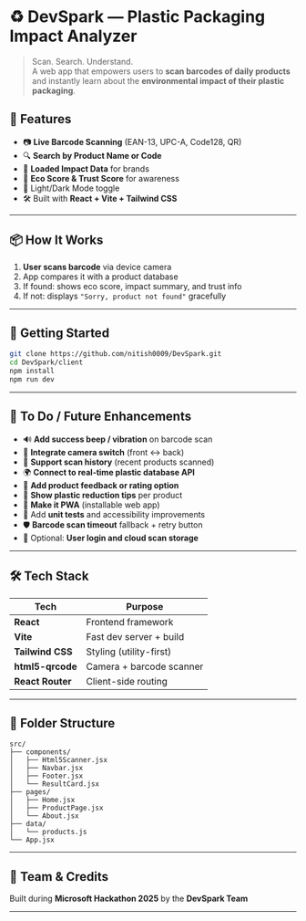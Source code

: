 # ♻️ DevSpark — Plastic Packaging Impact Analyzer

> Scan. Search. Understand.  
A web app that empowers users to **scan barcodes of daily products** and instantly learn about the **environmental impact of their plastic packaging**.


## 🌟 Features

- 📷 **Live Barcode Scanning** (EAN-13, UPC-A, Code128, QR)
- 🔍 **Search by Product Name or Code**
- 🧠 **Loaded Impact Data** for brands
- 🌱 **Eco Score & Trust Score** for awareness
- 🎨 Light/Dark Mode toggle
- 🛠 Built with **React + Vite + Tailwind CSS**

---

## 📦 How It Works

1. **User scans barcode** via device camera
2. App compares it with a product database
3. If found: shows eco score, impact summary, and trust info
4. If not: displays `"Sorry, product not found"` gracefully

---


## 🚀 Getting Started

```bash
git clone https://github.com/nitish0009/DevSpark.git
cd DevSpark/client
npm install
npm run dev
```

---

## 📝 To Do / Future Enhancements

- 🔊 **Add success beep / vibration** on barcode scan
- 🧪 **Integrate camera switch** (front ↔ back)
- 📂 **Support scan history** (recent products scanned)
- 🌍 **Connect to real-time plastic database API**
- 💬 **Add product feedback or rating option**
- 🧭 **Show plastic reduction tips** per product
- 📱 **Make it PWA** (installable web app)
- 🧪 Add **unit tests** and accessibility improvements
- 🛡️ **Barcode scan timeout** fallback + retry button
- 🔐 Optional: **User login and cloud scan storage**

---

## 🛠 Tech Stack

| Tech              | Purpose                     |
|-------------------|-----------------------------|
| **React**         | Frontend framework          |
| **Vite**          | Fast dev server + build     |
| **Tailwind CSS**  | Styling (utility-first)     |
| **html5-qrcode**  | Camera + barcode scanner    |
| **React Router**  | Client-side routing         |

---

## 📁 Folder Structure

```
src/
├── components/
│   ├── Html5Scanner.jsx
│   ├── Navbar.jsx
│   ├── Footer.jsx
│   └── ResultCard.jsx
├── pages/
│   ├── Home.jsx
│   ├── ProductPage.jsx
│   └── About.jsx
├── data/
│   └── products.js
└── App.jsx
```

---

## 🤝 Team & Credits

Built during **Microsoft Hackathon 2025** by the **DevSpark Team**  

---


